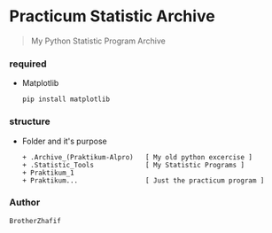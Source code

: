 # Practicum Statistic Archive
> My Python Statistic Program Archive

### required
- Matplotlib

      pip install matplotlib

### structure
- Folder and it's purpose

      + .Archive_(Praktikum-Alpro)   [ My old python excercise ]
      + .Statistic_Tools             [ My Statistic Programs ]
      + Praktikum_1
      + Praktikum...                 [ Just the practicum program ]

### Author
    BrotherZhafif

